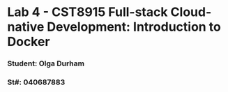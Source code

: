 # Lab 4 - CST8915 Full-stack Cloud-native Development: Introduction to Docker

### Student: Olga Durham
### St#: 040687883